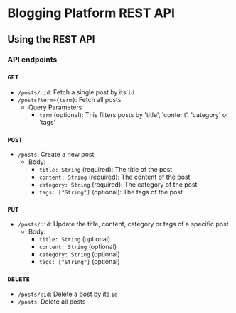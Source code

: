 # Blogging Platform REST API 

## Using the REST API

### API endpoints

### `GET`

- `/posts/:id`: Fetch a single post by its `id`
- `/posts?term={term}`: Fetch all posts
  - Query Parameters
    - `term` (optional): This filters posts by 'title', 'content', 'category' or 'tags'
  
### `POST`

- `/posts`: Create a new post
  - Body:
    - `title: String` (required): The title of the post
    - `content: String` (required): The content of the post
    - `category: String` (required): The category of the post
    - `tags: ["String"]` (optional): The tags of the post

### `PUT`

- `/posts/:id`: Update the title, content, category or tags of a specific post
  - Body:
    - `title: String` (optional)
    - `content: String` (optional)
    - `category: String` (optional)
    - `tags: ["String"]` (optional)

### `DELETE`

- `/posts/:id`: Delete a post by its `id`
- `/posts`: Delete all posts
